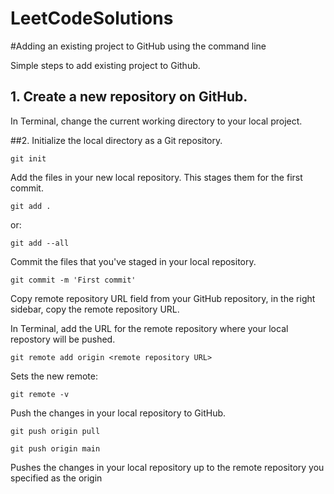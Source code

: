 # LeetCodeSolutions
#Adding an existing project to GitHub using the command line

Simple steps to add existing project to Github.

## 1. Create a new repository on GitHub.
In Terminal, change the current working directory to your local project.

##2. Initialize the local directory as a Git repository.

	git init

Add the files in your new local repository. This stages them for the first commit.

	git add .

or:

	git add --all

Commit the files that you've staged in your local repository.

	git commit -m 'First commit'


Copy remote repository URL field from your GitHub repository, in the right sidebar, copy the remote repository URL.

In Terminal, add the URL for the remote repository where your local repostory will be pushed.

	git remote add origin <remote repository URL>

Sets the new remote:

	git remote -v

Push the changes in your local repository to GitHub.

	git push origin pull

    git push origin main

Pushes the changes in your local repository up to the remote repository you specified as the origin
